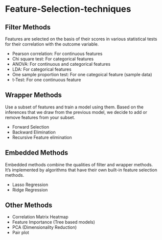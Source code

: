 # Feature-Selection-techniques

## Filter Methods
Features are selected on the basis of their scores in various statistical tests for their correlation with the outcome variable. 
- Pearson correlation: For continuous features
- Chi square test: For categorical features
- ANOVA: For continuous and categorical features
- LDA: For categorical features
- One sample proportion test: For one categoical feature (sample data)
- t-Test: For one continuous feature
## Wrapper Methods
Use a subset of features and train a model using them. Based on the inferences that we draw from the previous model, we decide to add or remove features from your subset.
- Forward Selection
- Backward Elimination
- Recursive Feature elimination
## Embedded Methods
Embedded methods combine the qualities of filter and wrapper methods. It’s implemented by algorithms that have their own built-in feature selection methods.
- Lasso Regression
- Ridge Regression
## Other Methods
- Correlation Matrix Heatmap
- Feature Importance (Tree based models)
- PCA (Dimensionality Reduction)
- Pair plot
